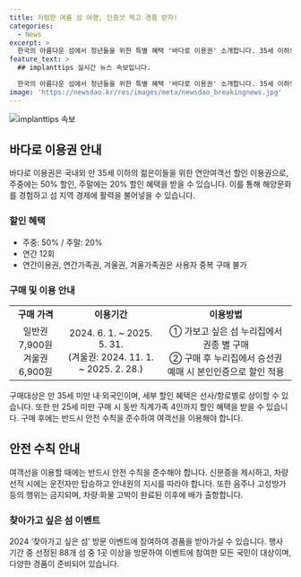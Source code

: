 ```yaml
---
title: 저렴한 여름 섬 여행, 인증샷 찍고 경품 받자!
categories:
  - News
excerpt: >
  한국의 아름다운 섬에서 청년들을 위한 특별 혜택 '바다로 이용권' 소개합니다. 35세 이하의 국내외 젊은 이들을 대상으로 연안여객선 할인 혜택을 제공하고, 해양문화를 경험하며 지역 경제에 활력을 불어넣기 위한 프로젝트로, 주중에 50%, 주말에 20% 할인 혜택이 주어집니다. 이용 대상은 만 35세 미만의 내·외국인으로 티켓 가격은 일반권이 7,900원, 겨울권이 6,900원이며, 사용기간은 2024년 6월 1일부터 2025년 5월 31일까지입니다. 추가로 '찾아가고 싶은 섬' 방문 이벤트도 진행 중이니 많은 참여 부탁드립니다! (단, 출처 표기 필수)
feature_text: >
  ## implanttips 실시간 뉴스 속보입니다.

  한국의 아름다운 섬에서 청년들을 위한 특별 혜택 '바다로 이용권' 소개합니다. 35세 이하의 국내외 젊은 이들을 대상으로 연안여객선 할인 혜택을 제공하고, 해양문화를 경험하며 지역 경제에 활력을 불어넣기 위한 프로젝트로, 주중에 50%, 주말에 20% 할인 혜택이 주어집니다. 이용 대상은 만 35세 미만의 내·외국인으로 티켓 가격은 일반권이 7,900원, 겨울권이 6,900원이며, 사용기간은 2024년 6월 1일부터 2025년 5월 31일까지입니다. 추가로 '찾아가고 싶은 섬' 방문 이벤트도 진행 중이니 많은 참여 부탁드립니다! (단, 출처 표기 필수)
image: 'https://newsdao.kr/res/images/meta/newsdao_breakingnews.jpg'
---
```


<p><img src="https://newsdao.kr/res/images/meta/newsdao_breakingnews.jpg" alt="implanttips 속보" /></p>

<h2 data-ke-size="size26">바다로 이용권 안내</h2>

<p data-ke-size="size16">바다로 이용권은 국내외 만 35세 이하의 젊은이들을 위한 연안여객선 할인 이용권으로, 주중에는 50% 할인, 주말에는 20% 할인 혜택을 받을 수 있습니다. 이를 통해 해양문화를 경험하고 섬 지역 경제에 활력을 불어넣을 수 있습니다.</p>

<h3>할인 혜택</h3>

<ul>
    <li>주중: 50% / 주말: 20%</li>
    <li>연간 12회</li>
    <li>연간이용권, 연간가족권, 겨울권, 겨울가족권은 사용자 중복 구매 불가</li>
</ul>

<h3>구매 및 이용 안내</h3>

<table>
    <tr>
        <td style="text-align: center; height: 17px;"><b>구매 가격</b></td>
        <td style="text-align: center; height: 17px;"><b>이용기간</b></td>
        <td style="text-align: center; height: 17px;"><b>이용방법</b></td>
    </tr>
    <tr>
        <td style="text-align: center;">일반권 7,900원<br>겨울권 6,900원</td>
        <td style="text-align: center;">2024. 6. 1. ~ 2025. 5. 31.<br>(겨울권: 2024. 11. 1. ~ 2025. 2. 28.)</td>
        <td style="text-align: center;">① 가보고 싶은 섬 누리집에서 권종 별 구매<br>② 구매 후 누리집에서 승선권 예매 시 본인인증으로 할인 적용</td>
    </tr>
</table>

<p data-ke-size="size16">구매대상은 만 35세 미만 내·외국인이며, 세부 할인 혜택은 선사/항로별로 상이할 수 있습니다. 또한 만 25세 미만 구매 시 동반 직계가족 4인까지 할인 혜택을 받을 수 있습니다. 구매 후에는 반드시 안전 수칙을 준수하여 여객선을 이용해야 합니다.</p>

<h2 data-ke-size="size26">안전 수칙 안내</h2>

<p data-ke-size="size16">여객선을 이용할 때에는 반드시 안전 수칙을 준수해야 합니다. 신분증을 제시하고, 차량 선적 시에는 운전자만 탑승하고 안내원의 지시를 따라야 합니다. 또한 음주나 고성방가 등의 행위는 금지되며, 차량·화물 고박이 완료된 이후에 배가 출항합니다.</p>

<h3>찾아가고 싶은 섬 이벤트</h3>

<p data-ke-size="size16">2024 ‘찾아가고 싶은 섬’ 방문 이벤트에 참여하여 경품을 받아가실 수 있습니다. 행사 기간 중 선정된 88개 섬 중 1곳 이상을 방문하여 이벤트에 참여한 모든 국민이 대상이며, 다양한 경품이 준비되어 있습니다.</p>

